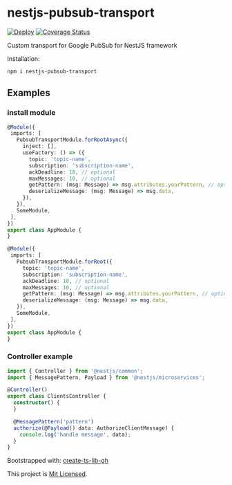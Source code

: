 # nestjs-pubsub-transport

[![Deploy](https://github.com/mdovhopo/nestjs-pubsub-transport/workflows/build/badge.svg)](https://github.com/mdovhopo/nestjs-pubsub-transport/actions)
[![Coverage Status](https://coveralls.io/repos/github/mdovhopo/nestjs-pubsub-transport/badge.svg?branch=master)](https://coveralls.io/github/mdovhopo/nestjs-pubsub-transport?branch=master)

Custom transport for Google PubSub for NestJS framework

Installation:

```sh
npm i nestjs-pubsub-transport
```

## Examples

### install module

 ```ts
 @Module({
  imports: [
    PubsubTransportModule.forRootAsync({
      inject: [],
      useFactory: () => ({
        topic: 'topic-name',
        subscription: 'subscription-name',
        ackDeadline: 10, // optional
        maxMessages: 10, // optional
        getPattern: (msg: Message) => msg.attributes.yourPattern, // optional
        deserializeMessage: (msg: Message) => msg.data,
      }),
    }),
    SomeModule,
  ],
})
export class AppModule {
}
 ```

 ```ts
 @Module({
  imports: [
    PubsubTransportModule.forRoot({
      topic: 'topic-name',
      subscription: 'subscription-name',
      ackDeadline: 10, // optional
      maxMessages: 10, // optional
      getPattern: (msg: Message) => msg.attributes.yourPattern, // optional
      deserializeMessage: (msg: Message) => msg.data,
    }),
    SomeModule,
  ],
})
export class AppModule {
}
 ```

### Controller example

```ts
import { Controller } from '@nestjs/common';
import { MessagePattern, Payload } from '@nestjs/microservices';

@Controller()
export class ClientsController {
  constructor() {
  }

  @MessagePattern('pattern')
  authorize(@Payload() data: AuthorizeClientMessage) {
    console.log('handle message', data);
  }
}
```

Bootstrapped with: [create-ts-lib-gh](https://github.com/glebbash/create-ts-lib-gh)

This project is [Mit Licensed](LICENSE).
